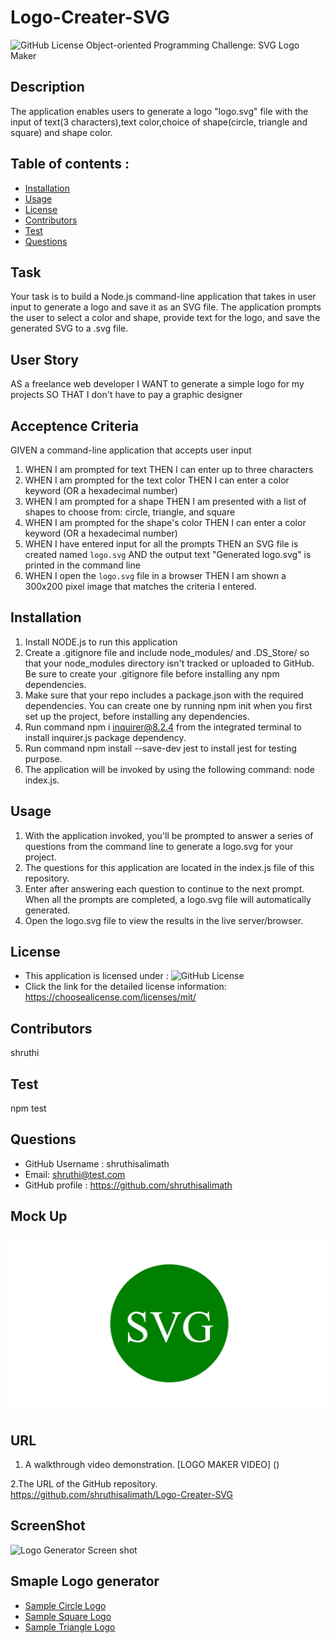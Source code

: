 # Logo-Creater-SVG
![GitHub License](https://shields.io/badge/license-MIT-brightgreen)
Object-oriented Programming Challenge: SVG Logo Maker

## Description 
The application enables users to generate a logo "logo.svg" file with the input of text(3 characters),text color,choice of shape(circle, triangle and square) and shape color.

## Table of contents :
  * [Installation](#installation)
  * [Usage](#usage)
  * [License](#license)
  * [Contributors](#contributors)
  * [Test](#test)
  * [Questions](#questions)

## Task 
Your task is to build a Node.js command-line application that takes in user input to generate a logo and save it as an SVG file. The application prompts the user to select a color and shape, provide text for the logo, and save the generated SVG to a .svg file.

## User Story 
AS a freelance web developer
I WANT to generate a simple logo for my projects
SO THAT I don't have to pay a graphic designer

## Acceptence Criteria
GIVEN a command-line application that accepts user input
1. WHEN I am prompted for text
THEN I can enter up to three characters
2. WHEN I am prompted for the text color
THEN I can enter a color keyword (OR a hexadecimal number)
3. WHEN I am prompted for a shape
THEN I am presented with a list of shapes to choose from: circle, triangle, and square
4. WHEN I am prompted for the shape's color
THEN I can enter a color keyword (OR a hexadecimal number)
5. WHEN I have entered input for all the prompts
THEN an SVG file is created named `logo.svg`
AND the output text "Generated logo.svg" is printed in the command line
6. WHEN I open the `logo.svg` file in a browser
THEN I am shown a 300x200 pixel image that matches the criteria I entered.

## Installation

1. Install NODE.js to run this application
2. Create a .gitignore file and include node_modules/ and .DS_Store/ so that your node_modules directory isn't tracked or uploaded to GitHub. Be sure to create your .gitignore file before installing any npm dependencies.
3. Make sure that your repo includes a package.json with the required dependencies. You can create one by running npm init when you first set up the project, before installing any dependencies.
4. Run command npm i inquirer@8.2.4 from the integrated terminal to install inquirer.js package dependency.
5. Run command npm install --save-dev jest to install jest for testing purpose.
5. The application will be invoked by using the following command: node index.js.

## Usage 

1. With the application invoked, you'll be prompted to answer a series of questions from the command line to generate a logo.svg for your project.
2. The questions for this application are located in the index.js file of this repository.
3. Enter after answering each question to continue to the next prompt. When all the prompts are completed, a logo.svg file will automatically generated. 
4. Open the logo.svg file to view the results in the live server/browser. 

## License  
* This application is licensed under : ![GitHub License](https://shields.io/badge/license-MIT-brightgreen)
* Click the link for the detailed license information: https://choosealicense.com/licenses/mit/

## Contributors
shruthi

## Test
npm test


## Questions
  * GitHub Username : shruthisalimath
  * Email: shruthi@test.com
  * GitHub profile : https://github.com/shruthisalimath 


## Mock Up
![Logo Generator](./IMAGES/10-oop-homework-demo.png)
## URL
 1. A walkthrough video demonstration. 
 [LOGO MAKER VIDEO]
 ()

 2.The URL of the GitHub repository.
 https://github.com/shruthisalimath/Logo-Creater-SVG

 ## ScreenShot
![Logo Generator Screen shot](./IMAGES/IMAGES/Screen-Shot-LogoGenerator.png)

## Smaple Logo generator
* [Sample Circle Logo](./IMAGES/Sample-circle-logo.png)
* [Sample Square Logo](./IMAGES/Sample-square-logo.png)
* [Sample Triangle Logo](./IMAGES/Sample-triangle-logo.png)
 







